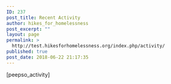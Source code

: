 ```yaml
---
ID: 237
post_title: Recent Activity
author: hikes_for_homelessness
post_excerpt: ""
layout: page
permalink: >
  http://test.hikesforhomelessness.org/index.php/activity/
published: true
post_date: 2018-06-22 21:17:35
---
```

[peepso_activity]